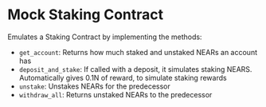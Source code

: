 Mock Staking Contract
=====================

Emulates a Staking Contract by implementing the methods:

- `get_account`: Returns how much staked and unstaked NEARs an account has
- `deposit_and_stake`: If called with a deposit, it simulates staking NEARS. Automatically gives 0.1N of reward, to simulate staking rewards
- `unstake`: Unstakes NEARs for the predecessor
- `withdraw_all`: Returns unstaked NEARs to the predecessor